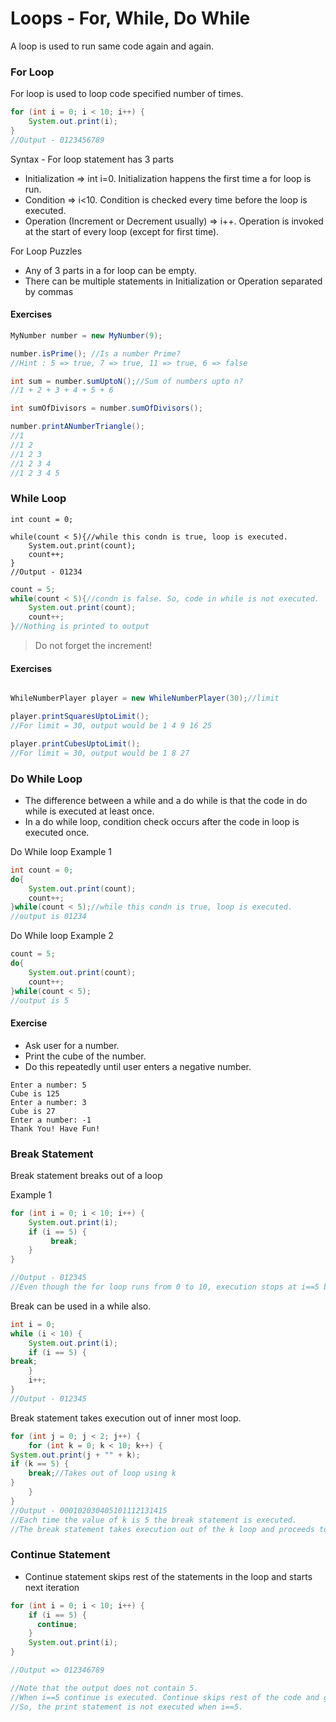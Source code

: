 # Loops - For, While, Do While

A loop is used to run same code again and again.

### For Loop

For loop is used to loop code specified number of times.

```java
for (int i = 0; i < 10; i++) {
    System.out.print(i);
}
//Output - 0123456789

```
Syntax - For loop statement has 3 parts
- Initialization => int i=0. Initialization happens the first time a for loop is run.
- Condition => i<10. Condition is checked every time before the loop is executed.
- Operation (Increment or Decrement usually) => i++. Operation is invoked at the start of every loop (except for first time).

For Loop Puzzles
- Any of 3 parts in a for loop can be empty.
- There can be multiple statements in Initialization or Operation separated by commas


#### Exercises

```java
MyNumber number = new MyNumber(9);

number.isPrime(); //Is a number Prime? 
//Hint : 5 => true, 7 => true, 11 => true, 6 => false

int sum = number.sumUptoN();//Sum of numbers upto n?
//1 + 2 + 3 + 4 + 5 + 6

int sumOfDivisors = number.sumOfDivisors();

number.printANumberTriangle();
//1
//1 2
//1 2 3
//1 2 3 4 
//1 2 3 4 5
```


### While Loop

```
int count = 0;

while(count < 5){//while this condn is true, loop is executed.
    System.out.print(count);
    count++;
}
//Output - 01234
```

```java
count = 5;
while(count < 5){//condn is false. So, code in while is not executed.
    System.out.print(count);
    count++;
}//Nothing is printed to output
```

> Do not forget the increment!

#### Exercises

```java

WhileNumberPlayer player = new WhileNumberPlayer(30);//limit

player.printSquaresUptoLimit();
//For limit = 30, output would be 1 4 9 16 25

player.printCubesUptoLimit();
//For limit = 30, output would be 1 8 27

```

### Do While Loop
- The difference between a while and a do while is that the code in do while is executed at least once. 
- In a do while loop, condition check occurs after the code in loop is executed once.

Do While loop Example 1
```java
int count = 0;
do{
    System.out.print(count);
    count++;
}while(count < 5);//while this condn is true, loop is executed.
//output is 01234
```

Do While loop Example 2
```java
count = 5;
do{
    System.out.print(count);
    count++;
}while(count < 5);
//output is 5
```


#### Exercise
- Ask user for a number. 
- Print the cube of the number. 
- Do this repeatedly until user enters a negative number.

```
Enter a number: 5
Cube is 125
Enter a number: 3
Cube is 27
Enter a number: -1
Thank You! Have Fun!
```
### Break Statement

Break statement breaks out of a loop

Example 1
```java
for (int i = 0; i < 10; i++) {
    System.out.print(i);
    if (i == 5) {
         break;
    }
}

//Output - 012345
//Even though the for loop runs from 0 to 10, execution stops at i==5 because of the break statement. ÒBreak statementÓ stops the execution of the loop and takes execution to the first statement after the loop.
```

Break can be used in a while also.
```java
int i = 0;
while (i < 10) {
    System.out.print(i);
    if (i == 5) {
break;
    }
    i++;
}
//Output - 012345
```
Break statement takes execution out of inner most loop.
```java
for (int j = 0; j < 2; j++) {
    for (int k = 0; k < 10; k++) {
System.out.print(j + "" + k);
if (k == 5) {
    break;//Takes out of loop using k
}
    }
}
//Output - 000102030405101112131415
//Each time the value of k is 5 the break statement is executed. 
//The break statement takes execution out of the k loop and proceeds to the next value of j.

```
### Continue Statement
- Continue statement skips rest of the statements in the loop and starts next iteration

```java
for (int i = 0; i < 10; i++) {
    if (i == 5) {
      continue;
    }
    System.out.print(i);
}

//Output => 012346789

//Note that the output does not contain 5. 
//When i==5 continue is executed. Continue skips rest of the code and goes to next loop iteration. 
//So, the print statement is not executed when i==5.

```